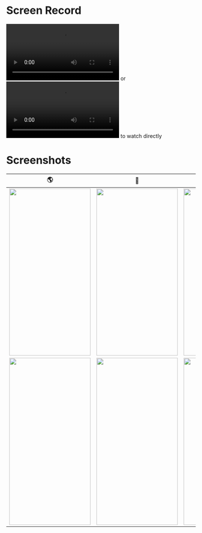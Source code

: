 # Screen Record
![Click here](./preview.webm) or ![here](https://github.com/mtndrms/project-nasa/raw/master/preview.webm) to watch directly

# Screenshots
|:earth_americas:| :rocket:| :waning_crescent_moon:|
| ------------------------- | ------------------ | ---------------------------------------- |
| <img src="./screenshots/0.png" width="216" height="444">     | <img src="./screenshots/1.png" width="216" height="444"> | <img src="./screenshots/2.png" width="216" height="444">|
| <img src="./screenshots/3.png" width="216" height="444">| <img src="./screenshots/4.png" width="216" height="444"> | <img src="./screenshots/5.png" width="216" height="444">|

</div>
